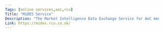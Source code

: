 ```yaml
---
Tags: [online services,aoc,rcu]
Title: "MiDES Service"
Description: "The Market Intelligence Data Exchange Service for AoC member colleges."
Link: https://mides.rcu.co.uk/
---
```

